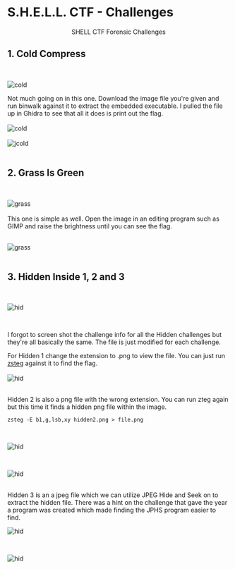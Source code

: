 # S.H.E.L.L. CTF - Challenges


<div style="text-align:center">SHELL CTF Forensic Challenges </div>

<!--more-->

## 1. Cold Compress
<br>  

![cold](cold1.png)  

Not much going on in this one. Download the image file you're given and run binwalk against it to extract the embedded executable. I pulled the file up in Ghidra to see that all it does is print out the flag.  
<br>
![cold](cold2.png)  
<br>
![jcold](cold3.png)  
<br>  

## 2. Grass Is Green 
<br>

![grass](grass1.png)  
<br>
This one is simple as well. Open the image in an editing program such as GIMP and raise the brightness until you can see the flag.  
<br>

![grass](grass2.png)  
<br>  

## 3. Hidden Inside 1, 2 and 3
<br>  

![hid](hidden1.png)  

<br>

I forgot to screen shot the challenge info for all the Hidden challenges but they're all basically the same. The file is just modified for each challenge.  

For Hidden 1 change the extension to .png to view the file. You can just run [zsteg](https://github.com/zed-0xff/zsteg) against it to find the flag.  
<br>
![hid](hidden12.png)  

<br>
Hidden 2 is also a png file with the wrong extension. You can run zteg again but this time it finds a hidden png file within the image.

```code
zsteg -E b1,g,lsb,xy hidden2.png > file.png
```
<br>

![hid](hidden21.png)  

<br>

![hid](hidden22.png)  

<br>
Hidden 3 is an a jpeg file which we can utilize JPEG Hide and Seek on to extract the hidden file. There was a hint on the challenge that gave the year a program was created which made finding the JPHS program easier to find.  
<br>

![hid](hidden31.png)  

<br> 

![hid](hidden32.png)
 


